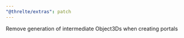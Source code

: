 ```yaml
---
"@threlte/extras": patch
---
```


Remove generation of intermediate Object3Ds when creating portals
